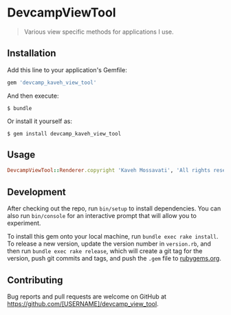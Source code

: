 # DevcampViewTool

> Various view specific methods for applications I use.

## Installation

Add this line to your application's Gemfile:

```ruby
gem 'devcamp_kaveh_view_tool'
```

And then execute:

    $ bundle

Or install it yourself as:

    $ gem install devcamp_kaveh_view_tool

## Usage

```ruby
DevcampViewTool::Renderer.copyright 'Kaveh Mossavati', 'All rights reserved'
```

## Development

After checking out the repo, run `bin/setup` to install dependencies. You can also run `bin/console` for an interactive prompt that will allow you to experiment.

To install this gem onto your local machine, run `bundle exec rake install`. To release a new version, update the version number in `version.rb`, and then run `bundle exec rake release`, which will create a git tag for the version, push git commits and tags, and push the `.gem` file to [rubygems.org](https://rubygems.org).

## Contributing

Bug reports and pull requests are welcome on GitHub at https://github.com/[USERNAME]/devcamp_view_tool.
